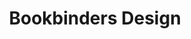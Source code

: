 ---
title: "Bookbinders Design"
url: /zuerich/bookbinders-design-oberdorfstrasse/
shop: Schreibwaren
---